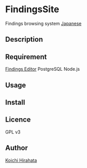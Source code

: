 FindingsSite
============

Findings browsing system
[Japanese](./Readme-ja.md)

## Description

## Requirement
[Findings Editor](https://github.com/KoichiHirahata/FindingsEditor)
PostgreSQL
Node.js

## Usage

## Install

## Licence
GPL v3

## Author
[Koichi Hirahata](https://github.com/KoichiHirahata/)